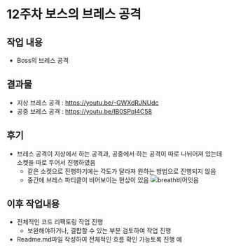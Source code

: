 # 12주차 보스의 브레스 공격

## 작업 내용
+ Boss의 브레스 공격

## 결과물
+ 지상 브레스 공격 : https://youtu.be/-GWXdRJNUdc
+ 공중 브레스 공격 : https://youtu.be/IB0SPql4C58

## 후기    
+ 브레스 공격이 지상에서 하는 공격과, 공중에서 하는 공격이 따로 나뉘어져 있는데 소켓을 따로 두어서 진행하였음
  + 같은 소켓으로 진행하기에는 각도가 달라져 원하는 방법으로 진행되지 않음
  + 중간에 브레스 파티클이 비어보이는 현상이 있음
    ![breath비어잇음](https://github.com/takndr/MonsterSlave/assets/126765215/50d417de-1716-45a9-a88f-2b96748b41d2)


## 이후 작업내용
+ 전체적인 코드 리팩토링 작업 진행
   + 보완해야하거나, 결합할 수 있는 부분 검토하여 작업 진행
+ Readme.md파일 작성하여 전체적인 흐름 확인 가능토록 진행 예

  

  

